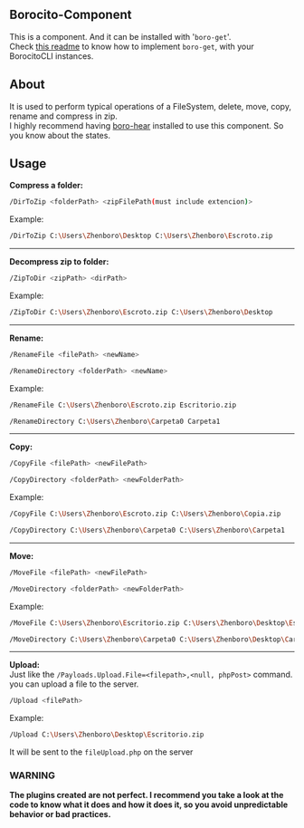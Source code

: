## Borocito-Component
This is a component. And it can be installed with '`boro-get`'.  
Check [this readme](https://github.com/Zhenboro/borocito-components/blob/dev/boro-get/README.md) to know how to implement `boro-get`, with your BorocitoCLI instances.  

## About
It is used to perform typical operations of a FileSystem, delete, move, copy, rename and compress in zip.  
I highly recommend having [boro-hear](https://github.com/Zhenboro/borocito-components/blob/dev/boro-hear/README.md) installed to use this component. So you know about the states.

## Usage
**Compress a folder:**  
```sh
/DirToZip <folderPath> <zipFilePath(must include extencion)>  
```
Example:  
```sh
/DirToZip C:\Users\Zhenboro\Desktop C:\Users\Zhenboro\Escroto.zip  
```
---
**Decompress zip to folder:**  
```sh
/ZipToDir <zipPath> <dirPath>  
```
Example:  
```sh
/ZipToDir C:\Users\Zhenboro\Escroto.zip C:\Users\Zhenboro\Desktop  
```
---
**Rename:**  
```sh
/RenameFile <filePath> <newName>  
```
```sh
/RenameDirectory <folderPath> <newName>  
```
Example:  
```sh
/RenameFile C:\Users\Zhenboro\Escroto.zip Escritorio.zip  
```
```sh
/RenameDirectory C:\Users\Zhenboro\Carpeta0 Carpeta1  
```
---
**Copy:**  
```sh
/CopyFile <filePath> <newFilePath>  
```
```sh
/CopyDirectory <folderPath> <newFolderPath>  
```
Example:  
```sh
/CopyFile C:\Users\Zhenboro\Escroto.zip C:\Users\Zhenboro\Copia.zip  
```
```sh
/CopyDirectory C:\Users\Zhenboro\Carpeta0 C:\Users\Zhenboro\Carpeta1  
```
---
**Move:**  
```sh
/MoveFile <filePath> <newFilePath>  
```
```sh
/MoveDirectory <folderPath> <newFolderPath>  
```
Example:  
```sh
/MoveFile C:\Users\Zhenboro\Escritorio.zip C:\Users\Zhenboro\Desktop\Escritorio.zip
```
```sh
/MoveDirectory C:\Users\Zhenboro\Carpeta0 C:\Users\Zhenboro\Desktop\Carpeta0  
```
---
**Upload:**  
Just like the `/Payloads.Upload.File=<filepath>,<null, phpPost>` command. you can upload a file to the server.  
```sh
/Upload <filePath> 
```
Example:  
```sh
/Upload C:\Users\Zhenboro\Desktop\Escritorio.zip 
```
It will be sent to the `fileUpload.php` on the server  

### WARNING
**The plugins created are not perfect. I recommend you take a look at the code to know what it does and how it does it, so you avoid unpredictable behavior or bad practices.**